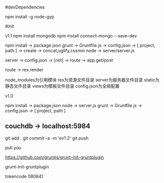 #devDependencies

npm install -g node-gyp

#init

v1.1
npm install mongodb 
npm install connect-mongo --save-dev

npm install -> package.json
grunt -> Gruntfile.js -> config.json -> [ project, path ] 
      -> create -> concat,uglify,cssmin 
node -> server/server.js

server -> config.json -> [net] -> route -> app.get/post

route -> res.render


node_modules为引用模块
res为资源文件目录
server为服务器文件目录
static为静态文件目录
views为模板文件目录
config.json为全局配置



v1.0

npm install -> package.json
node -> server.js
grunt -> Gruntfile.js -> config.json -> [ project, path ] 

couchdb -> localhost:5984
----
git add .
git commit -a -m 'ev1.2'
git push

pull you


https://github.com/gruntjs/grunt-init-gruntplugin 

grunt-init-gruntplugin

tokencode 080841
